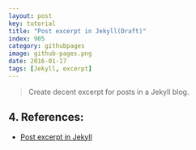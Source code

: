 ```yaml
---
layout: post
key: tutorial
title: "Post excerpt in Jekyll(Draft)"
index: 905
category: githubpages
image: github-pages.png
date: 2016-01-17
tags: [Jekyll, excerpt]
---
```


> Create decent excerpt for posts in a Jekyll blog.


## 4. References:
* [Post excerpt in Jekyll](http://shujianyang.github.io/2014/09/28/Post-excerpt-in-Jekyll.html)

